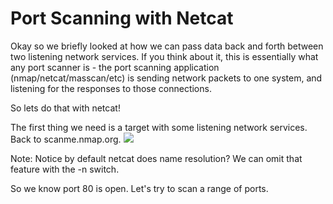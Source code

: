 # Port Scanning with Netcat

Okay so we briefly looked at how we can pass data back and forth between two listening network services. If you think about it, this is essentially what any port scanner is - the port scanning application \(nmap/netcat/masscan/etc\) is sending network packets to one system, and listening for the responses to those connections.

So lets do that with netcat!

The first thing we need is a target with some listening network services. Back to scanme.nmap.org. ![](/assets/netcatscanme.png)

Note: Notice by default netcat does name resolution? We can omit that feature with the -n switch.

So we know port 80 is open. Let's try to scan a range of ports.

